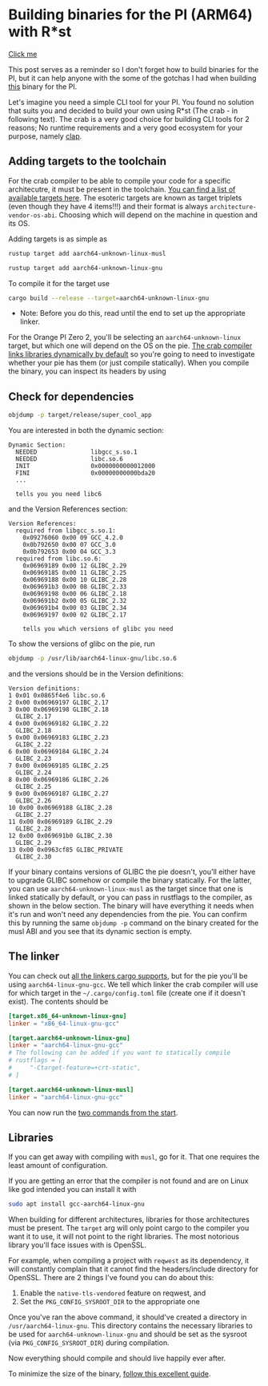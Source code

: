 # Building binaries for the PI (ARM64) with R\*st

[Click me](/foo.md)

This post serves as a reminder so I don't forget how to build binaries for the PI, but it can help anyone with the some of the gotchas I had when building [this](https://github.com/biblius/pg_migrator) binary for the PI.

Let's imagine you need a simple CLI tool for your PI. You found no solution that suits you and decided to build your own using R\*st (The crab - in following text). The crab is a very good choice for building CLI tools for 2 reasons; No runtime requirements and a very good ecosystem for your purpose, namely [clap](https://docs.rs/clap/latest/clap/).

## Adding targets to the toolchain

For the crab compiler to be able to compile your code for a specific architecutre, it must be present in the toolchain. [You can find a list of available targets here](https://doc.rust-lang.org/nightly/rustc/platform-support.html). The esoteric targets are known as target triplets (even though they have 4 items!!!) and their format is always `architecture-vendor-os-abi`. Choosing which will depend on the machine in question and its OS.

Adding targets is as simple as

```bash
rustup target add aarch64-unknown-linux-musl

rustup target add aarch64-unknown-linux-gnu
```

To compile it for the target use

```bash
cargo build --release --target=aarch64-unknown-linux-gnu
```

- Note: Before you do this, read until the end to set up the appropriate linker.

For the Orange PI Zero 2, you'll be selecting an `aarch64-unknown-linux` target, but which one will depend on the OS on the pie. [The crab compiler links libraries dynamically by default](https://doc.rust-lang.org/reference/linkage.html#static-and-dynamic-c-runtimes) so you're going to need to investigate whether your pie has them (or just compile statically). When you compile the binary, you can inspect its headers by using

## Check for dependencies

```bash
objdump -p target/release/super_cool_app
```

You are interested in both the dynamic section:

```shutupmdlinter
Dynamic Section:
  NEEDED               libgcc_s.so.1
  NEEDED               libc.so.6
  INIT                 0x0000000000012000
  FINI                 0x00000000000bda20
  ...

  tells you you need libc6
```

and the Version References section:

```shutupmdlinter
Version References:
  required from libgcc_s.so.1:
    0x09276060 0x00 09 GCC_4.2.0
    0x0b792650 0x00 07 GCC_3.0
    0x0b792653 0x00 04 GCC_3.3
  required from libc.so.6:
    0x06969189 0x00 12 GLIBC_2.29
    0x06969185 0x00 11 GLIBC_2.25
    0x06969188 0x00 10 GLIBC_2.28
    0x069691b3 0x00 08 GLIBC_2.33
    0x06969198 0x00 06 GLIBC_2.18
    0x069691b2 0x00 05 GLIBC_2.32
    0x069691b4 0x00 03 GLIBC_2.34
    0x06969197 0x00 02 GLIBC_2.17

    tells you which versions of glibc you need
```

To show the versions of glibc on the pie, run

```bash
objdump -p /usr/lib/aarch64-linux-gnu/libc.so.6
```

and the versions should be in the Version definitions:

```shutupmdlinter
Version definitions:
1 0x01 0x0865f4e6 libc.so.6
2 0x00 0x06969197 GLIBC_2.17
3 0x00 0x06969198 GLIBC_2.18
  GLIBC_2.17
4 0x00 0x06969182 GLIBC_2.22
  GLIBC_2.18
5 0x00 0x06969183 GLIBC_2.23
  GLIBC_2.22
6 0x00 0x06969184 GLIBC_2.24
  GLIBC_2.23
7 0x00 0x06969185 GLIBC_2.25
  GLIBC_2.24
8 0x00 0x06969186 GLIBC_2.26
  GLIBC_2.25
9 0x00 0x06969187 GLIBC_2.27
  GLIBC_2.26
10 0x00 0x06969188 GLIBC_2.28
  GLIBC_2.27
11 0x00 0x06969189 GLIBC_2.29
  GLIBC_2.28
12 0x00 0x069691b0 GLIBC_2.30
  GLIBC_2.29
13 0x00 0x0963cf85 GLIBC_PRIVATE
  GLIBC_2.30
```

If your binary contains versions of GLIBC the pie doesn't, you'll either have to upgrade GLIBC somehow or compile the binary statically.
For the latter, you can use `aarch64-unknown-linux-musl` as the target since that one is linked statically by default, or you can pass in rustflags to the compiler, as shown in the below section. The binary will have everything it needs when it's run and won't need any dependencies from the pie. You can confirm this by running the same `objdump -p` command on the binary created for the musl ABI and you see that its dynamic section is empty.

## The linker

You can check out [all the linkers cargo supports](https://doc.rust-lang.org/rustc/codegen-options/index.html#linker), but for the pie you'll be using `aarch64-linux-gnu-gcc`. We tell which linker the crab compiler will use for which target in the `~/.cargo/config.toml` file (create one if it doesn't exist). The contents should be

```toml
[target.x86_64-unknown-linux-gnu]
linker = "x86_64-linux-gnu-gcc"

[target.aarch64-unknown-linux-gnu]
linker = "aarch64-linux-gnu-gcc"
# The following can be added if you want to statically compile
# rustflags = [
#     "-Ctarget-feature=+crt-static",
# ]

[target.aarch64-unknown-linux-musl]
linker = "aarch64-linux-gnu-gcc"
```

You can now run the [two commands from the start](#adding-targets-to-the-toolchain).

## Libraries

If you can get away with compiling with `musl`, go for it. That one requires the least amount of configuration.

If you are getting an error that the compiler is not found and are on Linux like god intended you can install it with

```bash
sudo apt install gcc-aarch64-linux-gnu
```

When building for different architectures, libraries for those architectures must be present. The `target` arg will only point cargo to the compiler you want it to use, it will not point to the right libraries.
The most notorious library you'll face issues with is OpenSSL.

For example, when compiling a project with `reqwest` as its dependency, it will constantly complain that it cannot find the headers/include directory for OpenSSL. There are 2 things I've found you can do about this:

1. Enable the `native-tls-vendored` feature on reqwest, and
2. Set the `PKG_CONFIG_SYSROOT_DIR` to the appropriate one

Once you've ran the above command, it should've created a directory in `/usr/aarch64-linux-gnu`. This directory contains the necessary libraries to be used for `aarch64-unknown-linux-gnu` and should be set as the sysroot (via `PKG_CONFIG_SYSROOT_DIR`) during compilation.

Now everything should compile and should live happily ever after.

To minimize the size of the binary, [follow this excellent guide](https://github.com/johnthagen/min-sized-rust).
